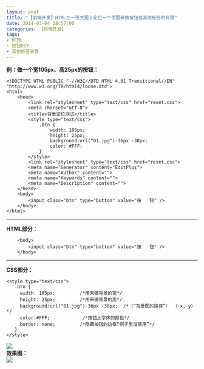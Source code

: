 ```yaml
---
layout: post
title: "【前端开发】HTML在一张大图上定位一个范围来做按钮或其他标签的背景"
date: 2014-03-04 18:57:00
categories: 【前端开发】
tags:
- HTML
- 按钮DIY
- 其他标签背景
---
```

**例：做一个宽105px、高25px的按钮：**

```
<!DOCTYPE HTML PUBLIC "-//W3C//DTD HTML 4.01 Transitional//EN" "http://www.w3.org/TR/html4/loose.dtd">
<html>
	<head>
		<link rel="stylesheet" type="text/css" href="reset.css">
		<meta charset="utf-8">
		<title>背景定位测试</title>
		<style type="text/css">
			.btn {
				width: 105px;
				height: 25px;
				background:url("01.jpg")-36px -38px;
				color: #FFF;
			}
		</style>
		<link rel="stylesheet" type="text/css" href="reset.css">
		<meta name="Generator" content="EditPlus">
		<meta name="Author" content="">
		<meta name="Keywords" content="">
		<meta name="Description" content="">
	</head>
	<body>
 		<input class="btn" type="button" value="按	钮" />
	</body>
</html>
```
-----
**HTML部分：**

```
	<body>
 		<input class="btn" type="button" value="按	钮" />
	</body>
```
-----
**CSS部分：**

```
<style type="text/css">
   .btn {
     width: 105px;         /*用来做背景的宽*/
     height: 25px;         /*用来做背景的高*/
     background:url("01.jpg")-36px -38px;  /*（“背景图的路径”） （-x,-y）*/
     color:#FFF;            /*按钮上字体的颜色*/
     border: none;         /*隐藏按钮的边框“例子里没使用”*/
   }
</style>
```

![](http://img2.ph.126.net/juucd6S6oHdIvtiXQiY_8w==/4834895675059064594.png)  
**效果图：**  
![](http://img0.ph.126.net/WA3R4OoKBtFLJKwk5MxPRg==/6599320466958799065.png)